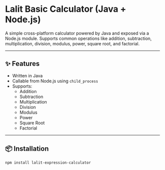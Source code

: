# Lalit Basic Calculator (Java + Node.js)

A simple cross-platform calculator powered by Java and exposed via a Node.js module. Supports common operations like addition, subtraction, multiplication, division, modulus, power, square root, and factorial.

---

## ✨ Features

- Written in Java
- Callable from Node.js using `child_process`
- Supports:
  - Addition
  - Subtraction
  - Multiplication
  - Division
  - Modulus
  - Power
  - Square Root
  - Factorial

---

## 📦 Installation

```bash
npm install lalit-expression-calculator
